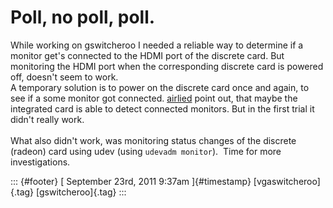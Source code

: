 Poll, no poll, poll.
====================

While working on gswitcheroo I needed a reliable way to determine if a
monitor get's connected to the HDMI port of the discrete card. But
monitoring the HDMI port when the corresponding discrete card is powered
off, doesn't seem to work.\
A temporary solution is to power on the discrete card once and again, to
see if a some monitor got connected.
[airlied](http://airlied.livejournal.com/) point out, that maybe the
integrated card is able to detect connected monitors. But in the first
trial it didn't really work.\
\
What also didn't work, was monitoring status changes of the discrete
(radeon) card using udev (using `udevadm monitor`).  Time for more
investigations.

::: {#footer}
[ September 23rd, 2011 9:37am ]{#timestamp} [vgaswitcheroo]{.tag}
[gswitcheroo]{.tag}
:::
